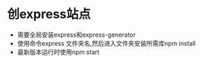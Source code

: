 # 创express站点
+ 需要全局安装express和express-generator
+ 使用命令express 文件夹名,然后进入文件夹安装所需库npm install
+ 最新版本运行时使用npm start